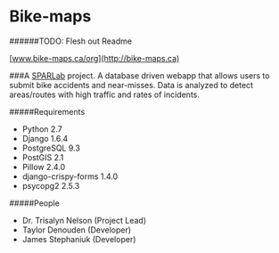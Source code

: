 Bike-maps
=========
######TODO: Flesh out Readme

[www.bike-maps.ca/org](http://bike-maps.ca)

###A [SPARLab](http://www.geog.uvic.ca/spar/) project. 
A database driven webapp that allows users to submit bike accidents and near-misses. Data is analyzed to detect areas/routes with high traffic and rates of incidents.  


#####Requirements
  + Python 2.7
  + Django 1.6.4
  + PostgreSQL 9.3
  + PostGIS 2.1
  + Pillow 2.4.0
  + django-crispy-forms 1.4.0
  + psycopg2 2.5.3

#####People
  + Dr. Trisalyn Nelson (Project Lead)
  + Taylor Denouden (Developer)
  + James Stephaniuk (Developer)
